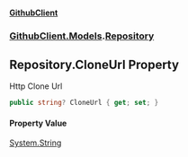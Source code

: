#### [GithubClient](index 'index')
### [GithubClient.Models](GithubClient.Models 'GithubClient.Models').[Repository](GithubClient.Models.Repository 'GithubClient.Models.Repository')

## Repository.CloneUrl Property

Http Clone Url

```csharp
public string? CloneUrl { get; set; }
```

#### Property Value
[System.String](https://docs.microsoft.com/en-us/dotnet/api/System.String 'System.String')